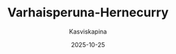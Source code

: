 ---
title: "Varhais­peruna-Herne­curry"
image: "https://vegaanibotti.lauravuo.me/2025/10/2025-10-25_small.png"
date: 2025-10-25
receipt_url: "https://kasviskapina.fi/reseptit/varhaisperuna-hernecurry"
author: "Kasviskapina"
---